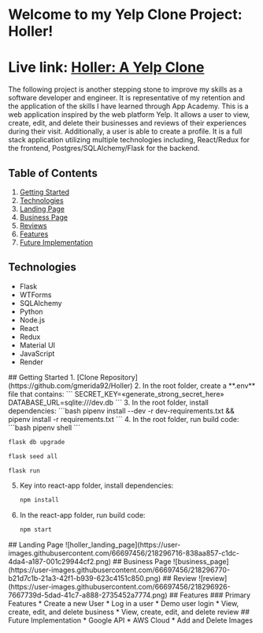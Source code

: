# Welcome to my Yelp Clone Project: Holler!
# Live link: [Holler: A Yelp Clone](https://holler-yelp-clone.onrender.com/)


The following project is another stepping stone to improve my skills as a software developer and engineer. It is representative of my retention and the application of the skills I have learned through App Academy. This is a web application inspired by the web platform Yelp. It allows a user to view, create, edit, and delete their businesses and reviews of their experiences during their visit. Additionally, a user is able to create a profile. It is a full stack application utilizing multiple technologies including, React/Redux for the frontend, Postgres/SQLAlchemy/Flask for the backend.


## Table of Contents
1. [Getting Started](#getting_started)
2. [Technologies](#technologies)
3. [Landing Page](#landing_page)
4. [Business Page](#business_Page)
5. [Reviews](#review)
6. [Features](#feature)
7. [Future Implementation](#futute_implementation)


<a name="technologies"/>

## Technologies
* Flask
* WTForms
* SQLAlchemy
* Python
* Node.js
* React
* Redux
* Material UI
* JavaScript
* Render


<a name="getting_started"/>
## Getting Started
1. [Clone Repository](https://github.com/gmerida92/Holler)
2. In the root folder, create a **.env** file that contains:
   ```
   SECRET_KEY=«generate_strong_secret_here»
   DATABASE_URL=sqlite:///dev.db
   ```
3.  In the root folder, install dependencies:
    ```bash
    pipenv install --dev -r dev-requirements.txt &&
    pipenv install -r requirements.txt
    ```
4. In the root folder, run build code:
   ```bash
   pipenv shell
   ```

   ```bash
   flask db upgrade
   ```

   ```bash
   flask seed all
   ```

   ```bash
   flask run
   ```
5. Key into react-app folder, install dependencies:
   ```bash
   npm install
   ```
6. In the react-app folder, run build code:
   ```bash
   npm start
   ```
      
      
<a name="landing_page"/>
## Landing Page
![holler_landing_page](https://user-images.githubusercontent.com/66697456/218296716-838aa857-c1dc-4da4-a187-001c29944cf2.png)
      
      
<a name="business_page"/>
## Business Page
![business_page](https://user-images.githubusercontent.com/66697456/218296770-b21d7c1b-21a3-42f1-b939-623c4151c850.png)
      
      
<a name="review"/>
## Review
![review](https://user-images.githubusercontent.com/66697456/218296926-7667739d-5dad-41c7-a888-2735452a7774.png)
        

<a name="features"/>
## Features
### Primary Features
* Create a new User
* Log in a user
* Demo user login
* View, create, edit, and delete business
* View, create, edit, and delete review
      
<a name="futute_implementation"/>
## Future Implementation
* Google API
* AWS Cloud
* Add and Delete Images
